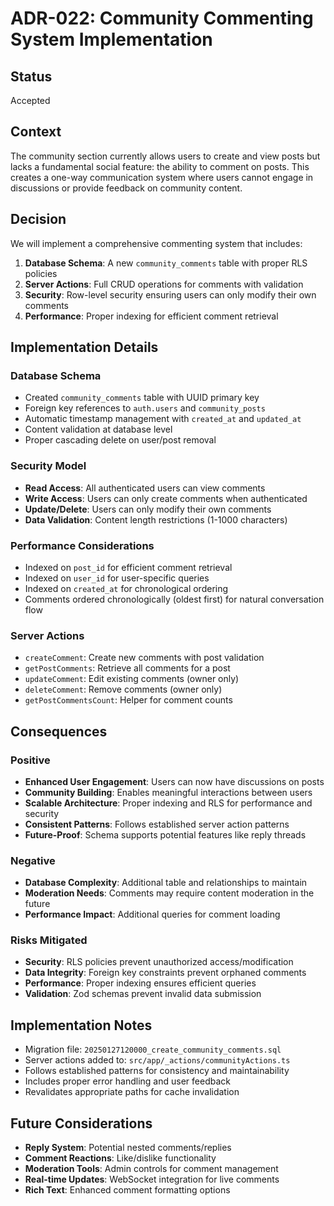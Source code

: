 # ADR-022: Community Commenting System Implementation

## Status
Accepted

## Context
The community section currently allows users to create and view posts but lacks a fundamental social feature: the ability to comment on posts. This creates a one-way communication system where users cannot engage in discussions or provide feedback on community content.

## Decision
We will implement a comprehensive commenting system that includes:

1. **Database Schema**: A new `community_comments` table with proper RLS policies
2. **Server Actions**: Full CRUD operations for comments with validation
3. **Security**: Row-level security ensuring users can only modify their own comments
4. **Performance**: Proper indexing for efficient comment retrieval

## Implementation Details

### Database Schema
- Created `community_comments` table with UUID primary key
- Foreign key references to `auth.users` and `community_posts`
- Automatic timestamp management with `created_at` and `updated_at`
- Content validation at database level
- Proper cascading delete on user/post removal

### Security Model
- **Read Access**: All authenticated users can view comments
- **Write Access**: Users can only create comments when authenticated
- **Update/Delete**: Users can only modify their own comments
- **Data Validation**: Content length restrictions (1-1000 characters)

### Performance Considerations
- Indexed on `post_id` for efficient comment retrieval
- Indexed on `user_id` for user-specific queries
- Indexed on `created_at` for chronological ordering
- Comments ordered chronologically (oldest first) for natural conversation flow

### Server Actions
- `createComment`: Create new comments with post validation
- `getPostComments`: Retrieve all comments for a post
- `updateComment`: Edit existing comments (owner only)
- `deleteComment`: Remove comments (owner only)
- `getPostCommentsCount`: Helper for comment counts

## Consequences

### Positive
- **Enhanced User Engagement**: Users can now have discussions on posts
- **Community Building**: Enables meaningful interactions between users
- **Scalable Architecture**: Proper indexing and RLS for performance and security
- **Consistent Patterns**: Follows established server action patterns
- **Future-Proof**: Schema supports potential features like reply threads

### Negative
- **Database Complexity**: Additional table and relationships to maintain
- **Moderation Needs**: Comments may require content moderation in the future
- **Performance Impact**: Additional queries for comment loading

### Risks Mitigated
- **Security**: RLS policies prevent unauthorized access/modification
- **Data Integrity**: Foreign key constraints prevent orphaned comments
- **Performance**: Proper indexing ensures efficient queries
- **Validation**: Zod schemas prevent invalid data submission

## Implementation Notes
- Migration file: `20250127120000_create_community_comments.sql`
- Server actions added to: `src/app/_actions/communityActions.ts`
- Follows established patterns for consistency and maintainability
- Includes proper error handling and user feedback
- Revalidates appropriate paths for cache invalidation

## Future Considerations
- **Reply System**: Potential nested comments/replies
- **Comment Reactions**: Like/dislike functionality
- **Moderation Tools**: Admin controls for comment management
- **Real-time Updates**: WebSocket integration for live comments
- **Rich Text**: Enhanced comment formatting options 